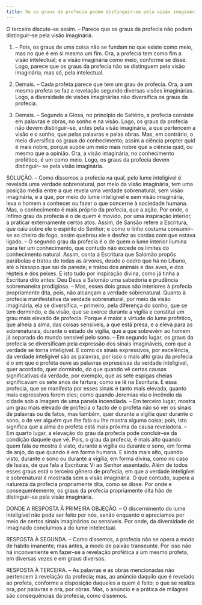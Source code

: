 ```yaml
---
title: Se os graus da profecia podem distinguir–se pela visão imaginária
---
```


O terceiro discute–se assim. – Parece que os graus da profecia não podem distinguir–se pela visão imaginária.  

1. – Pois, os graus de uma coisa não se fundam no que existe como meio, mas no que é em si mesmo um fim. Ora, a profecia tem como fim a visão intelectual; e a visão imaginária como meio, conforme se disse. Logo, parece que os graus da profecia não se distinguem pela visão imaginária, mas só, pela intelectual.  

2. Demais. – Cada profeta parece que tem um grau de profecia. Ora, a um mesmo profeta se faz a revelação segundo diversas visões imaginárias. Logo, a diversidade de visões imaginárias não diversifica os graus da profecia.  

3. Demais. – Segundo a Glosa, no princípio do Saltério, a profecia consiste em palavras e obras, no sonho e na visão. Logo, os graus da profecia não devem distinguir–se, antes pela visão imaginária, a que pertencem a visão e o sonho, que pelas palavras e pelas obras.  Mas, em contrário, o meio diversifica os graus do conhecimento; assim a ciência propter quid é mais nobre, porque supõe um meio mais nobre que a ciência quid, ou mesmo que a opinião. Ora, a visão imaginária, no conhecimento profético, é um como meio. Logo, os graus da profecia devem distinguir– se pela visão imaginária.  

SOLUÇÃO. – Como dissemos a profecia na qual, pelo lume inteligível é revelada uma verdade sobrenatural, por meio da visão imaginária, tem uma posição média entre a que revela uma verdade sobrenatural, sem visão imaginária, e a que, por meio do lume inteligível e sem visão imaginária, leva o homem a conhecer ou fazer o que concerne à sociedade humana. Mas, o conhecimento é mais próprio da profecia, que a ação. Por onde, o ínfimo grau da profecia é o de quem é movido, por uma inspiração interior, a praticar externamente certos atos. Assim, de Sansão refere a Escritura, que caiu sobre ele o espírito do Senhor; e como o linho costuma consumir–se ao cheiro do fogo, assim quebrou ele e desfez as cordas com que estava ligado. – O segundo grau da profecia é o de quem o lume interior ilumina para ter um conhecimento, que contudo não excede os limites do conhecimento natural. Assim, conta a Escritura que Salomão propôs parábolas e tratou de todas as árvores, desde o cedro que há no Líbano, até o hissopo que sai da parede; e tratou dos animais e das aves, e dos répteis e dos peixes. E isto tudo por inspiração divina, como já tinha a Escritura dito antes: Deu Deus a Salomão uma sabedoria e prudência sobremaneira prodigiosa. – Mas, esses dois graus são interiores à profecia propriamente dita, pois, não alcançam a verdade sobrenatural.  Quanto à profecia manifestativa da verdade sobrenatural, por meio da visão imaginária, ela se diversifica, – primeiro, pela diferença do sonho, que se tem dormindo, e da visão, que se exerce durante a vigília e constitui um grau mais elevado de profecia. Porque é maior a virtude do lume profético, que alheia a alma, das coisas sensíveis, a que está presa, e a eleva para as sobrenaturais, durante o estado de vigília, que a que sobrevém ao homem já separado do mundo sensível pelo sono. – Em segundo lugar, os graus da profecia se diversificam pela expressão dos sinais imagináveis, com que a verdade se torna inteligível. E como os sinais expressivos, por excelência, da verdade inteligível são as palavras, por isso o mais alto grau da profecia é o em que o profeta ouve as palavras expressivas da verdade inteligível, quer acordado, quer dormindo, do que quando vê certas causas significativas da verdade, por exemplo, que as sete espigas cheias significavam os sete anos de fartura, como se lê na Escritura. E essa profecia, que se manifesta por esses sinais é tanto mais elevada, quanto mais expressivos forem eles; como quando Jeremias viu o incêndio da cidade sob a imagem de uma panela incendiada. – Em terceiro lugar, mostra um grau mais elevado de profecia o facto de o profeta não só ver os sinais de palavras ou de fatos, mas também, quer durante a vigília quer durante o sono, o de ver alguém que lhe fala ou lhe mostra alguma coisa; pois, isto significa que a alma do profeta está mais próxima da causa reveladora. – Em quarto lugar, a elevação do grau da profecia pode concluir–se da condição daquele que vê. Pois, o grau da profecia, é mais alto quando quem fala ou mostra é visto, durante a vigília ou durante o sono, em forma de anjo, do que quando é em forma humana. E ainda mais alto, quando visto, durante o sono ou durante a vigília, em forma divina, como no caso de Isaías, de que fala a Escritura: Vi ao Senhor assentado.  Além de todos esses graus está o terceiro gênero de profecia, em que a verdade inteligível e sobrenatural é mostrada sem a visão imaginária. O que contudo, supera a natureza da profecia propriamente dita, como se disse. Por onde e consequentemente, os graus da profecia propriamente dita hão de distinguir–se pela visão imaginária.  

DONDE A RESPOSTA À PRIMEIRA OBJEÇÃO. – O discernimento do lume inteligível não pode ser feito por nós, senão enquanto o apreciamos por meio de certos sinais imaginários ou sensíveis. Por onde, da diversidade do imaginado concluímos a do lume intelectual.  

RESPOSTA À SEGUNDA. – Como dissemos, a profecia não se opera a modo de hábito imanente; mas antes, a modo de paixão transeunte. Por isso não há inconveniente em fazer–se a revelação profética a um mesmo profeta, em diversas vezes e em graus diversos.  

RESPOSTA À TERCEIRA. – As palavras e as obras mencionadas não pertencem à revelação da profecia; mas, ao anúncio daquilo que é revelado ao profeta, conforme a disposição daqueles a quem é feito; o que se realiza ora, por palavras e ora, por obras. Mas, o anúncio e a prática de milagres são consequências da profecia, como dissemos.